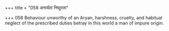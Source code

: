 +++
title = "058 अनार्यता निष्ठुरता"

+++
058	Behaviour unworthy of an Aryan, harshness, cruelty, and habitual neglect of the prescribed duties betray in this world a man of impure origin.